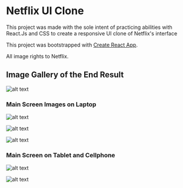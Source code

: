 # Netflix UI Clone

This project was made with the sole intent of practicing abilities with React.Js and CSS to create a responsive UI clone of Netflix's interface

This project was bootstrapped with [Create React App](https://github.com/facebook/create-react-app).

All image rights to Netflix.

## Image Gallery of the End Result

![alt text](https://iili.io/5F6BIf.png)

### Main Screen Images on Laptop

![alt text](https://iili.io/5F6CX4.md.png)

![alt text](https://iili.io/5F6nLl.png)

![alt text](https://iili.io/5F6xB2.png)

### Main Screen on Tablet and Cellphone

![alt text](https://iili.io/5F6fmG.png)

![alt text](https://iili.io/5F6Kes.png)

